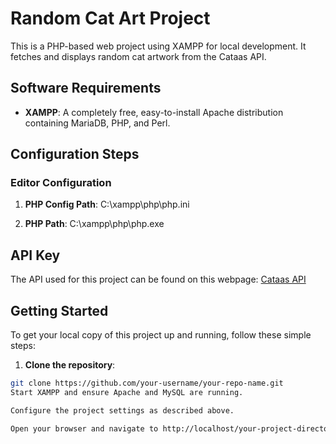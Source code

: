 # Random Cat Art Project

This is a PHP-based web project using XAMPP for local development. It fetches and displays random cat artwork from the Cataas API.

## Software Requirements
- **XAMPP**: A completely free, easy-to-install Apache distribution containing MariaDB, PHP, and Perl.

## Configuration Steps

### Editor Configuration
1. **PHP Config Path**:
C:\xampp\php\php.ini


2. **PHP Path**:
C:\xampp\php\php.exe


## API Key
The API used for this project can be found on this webpage:
[Cataas API](https://cataas.com)

## Getting Started

To get your local copy of this project up and running, follow these simple steps:

1. **Clone the repository**:
```bash
git clone https://github.com/your-username/your-repo-name.git
Start XAMPP and ensure Apache and MySQL are running.

Configure the project settings as described above.

Open your browser and navigate to http://localhost/your-project-directory.
